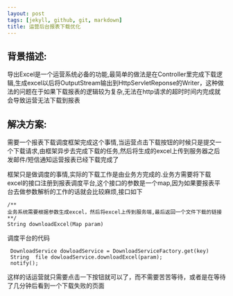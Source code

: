 ```yaml
---
layout: post
tags: [jekyll, github, git, markdown]
title: 运营后台报表下载优化
---
```


   <h2>背景描述:</h2>
   		导出Excel是一个运营系统必备的功能,最简单的做法是在Controller里完成下载逻辑,生成excel以后将OutputStream输出到HttpServletReponse的Writer，这种做法的问题在于如果下载报表的逻辑较为复杂,无法在http请求的超时时间内完成就会导致运营无法下载到报表







   <h2>解决方案:</h2>
需要一个报表下载调度框架完成这个事情,当运营点击下载按钮的时候只是提交一个下载请求,由框架异步去完成下载的任务,然后将生成的excel上传到服务器之后发邮件/短信通知运营报表已经下载完成了

框架只是做调度的事情,实际的下载工作是由业务方完成的.业务方需要将下载excel的接口注册到报表调度平台,这个接口的参数是一个map,因为如果要报表平台去做参数解析的工作的话就会比较麻烦,接口如下
	
	/**
	业务系统需要根据参数生成excel，然后将excel上传到服务端,最后返回一个文件下载的链接
	**/
	String downloadExcel(Map param)


调度平台的代码

   
     DownloadService dowloadService = DownloadServiceFactory.get(key)
	 String  file dowloadService.downloadExcel(param);
	 notify();


这样的话运营就只需要点击一下按钮就可以了，而不需要苦苦等待，或者是在等待了几分钟后看到一个下载失败的页面

	 

